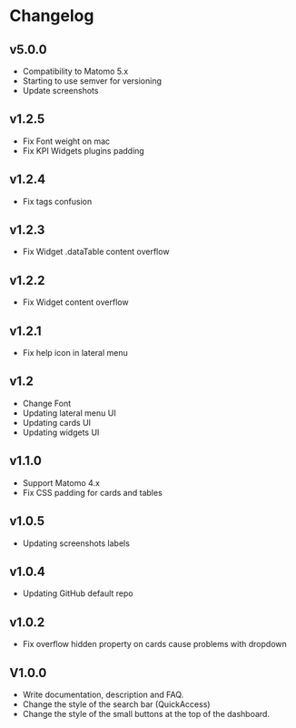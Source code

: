 # Changelog

## v5.0.0
- Compatibility to Matomo 5.x
- Starting to use semver for versioning
- Update screenshots

## v1.2.5
- Fix Font weight on mac
- Fix KPI Widgets plugins padding

## v1.2.4
- Fix tags confusion

## v1.2.3
- Fix Widget .dataTable content overflow

## v1.2.2
- Fix Widget content overflow

## v1.2.1
- Fix help icon in lateral menu

## v1.2
- Change Font
- Updating lateral menu UI
- Updating cards UI
- Updating widgets UI

## v1.1.0
- Support Matomo 4.x
- Fix CSS padding for cards and tables

## v1.0.5
- Updating screenshots labels

## v1.0.4
- Updating GitHub default repo

## v1.0.2
- Fix overflow hidden property on cards cause problems with dropdown

## V1.0.0
- Write documentation, description and FAQ.
- Change the style of the search bar (QuickAccess)
- Change the style of the small buttons at the top of the dashboard.
